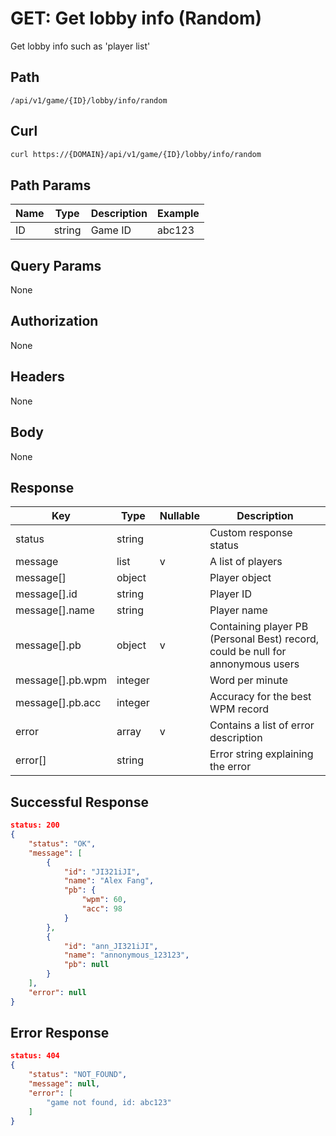 # GET: Get lobby info (Random)
Get lobby info such as 'player list'

## Path
```
/api/v1/game/{ID}/lobby/info/random
```

## Curl
```bash
curl https://{DOMAIN}/api/v1/game/{ID}/lobby/info/random
```

## Path Params
| Name | Type   | Description | Example |
| ---  | ---    | ---         | ---     |
| ID   | string | Game ID     | abc123  |

## Query Params
None

## Authorization
None

## Headers
None

## Body
None

## Response
| Key                | Type    | Nullable | Description                                                                     |
| ---                | ---     | ---      | ---                                                                             |
| status             | string  |          | Custom response status                                                          |
| message            | list    | v        | A list of players                                                               |
| message[]          | object  |          | Player object                                                                   |
| message[].id       | string  |          | Player ID                                                                       |
| message[].name     | string  |          | Player name                                                                     |
| message[].pb       | object  | v        | Containing player PB (Personal Best) record, could be null for annonymous users |
| message[].pb.wpm   | integer |          | Word per minute                                                                 |
| message[].pb.acc   | integer |          | Accuracy for the best WPM record                                                |
| error              | array   | v        | Contains a list of error description                                            |
| error[]            | string  |          | Error string explaining the error                                               |

## Successful Response
```json
status: 200
{
    "status": "OK",
    "message": [
        {
            "id": "JI321iJI",
            "name": "Alex Fang",
            "pb": {
                "wpm": 60,
                "acc": 98
            }
        },
        {
            "id": "ann_JI321iJI",
            "name": "annonymous_123123",
            "pb": null
        }
    ],
    "error": null
}
```
## Error Response
```json
status: 404
{
    "status": "NOT_FOUND",
    "message": null,
    "error": [
        "game not found, id: abc123"
    ]
}
```
